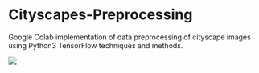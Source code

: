 # Cityscapes-Preprocessing

Google Colab implementation of data preprocessing of cityscape images using Python3 TensorFlow techniques and methods.

![](/1.png)
